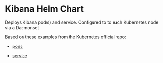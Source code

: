 # Kibana Helm Chart

Deploys Kibana pod(s) and service. Configured to  to each Kubernetes node via a Daemonset

Based on these examples from the Kubernetes official repo:

- [pods](https://github.com/kubernetes/kubernetes/blob/d4fa046d567698e01295fbf0a43d8eb7a453702b/cluster/addons/fluentd-elasticsearch/kibana-controller.yaml)

- [service](https://github.com/kubernetes/kubernetes/blob/d4fa046d567698e01295fbf0a43d8eb7a453702b/cluster/addons/fluentd-elasticsearch/kibana-service.yaml)
